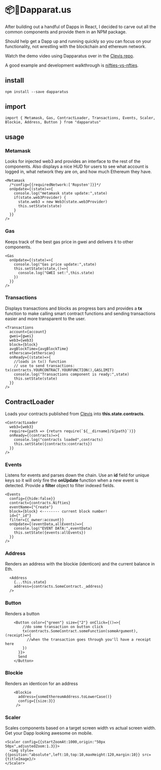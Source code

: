 # 📦📃Dapparat.us

After building out a handful of Dapps in React, I decided to carve out all the common components and provide them in an NPM package.

Should help get a Dapp up and running quickly so you can focus on your functionality, not wrestling with the blockchain and ethereum network.

Watch the demo video using Dapparatus over in the [Clevis repo](https://github.com/austintgriffith/clevis).

A good example and development walkthrough is
[nifties-vs-nfties](https://github.com/austintgriffith/nifties-vs-nfties/blob/master/README.md).

## install

```
npm install --save dapparatus
```

## import

```
import { Metamask, Gas, ContractLoader, Transactions, Events, Scaler, Blockie, Address, Button } from "dapparatus"
```

## usage

### Metamask

Looks for injected web3 and provides an interface to the rest of the components. Also displays a nice HUD for users to see what account is logged in, what network they are on, and how much Ethereum they have. 

```
<Metamask
  /*config={{requiredNetwork:['Ropsten']}}*/
  onUpdate={(state)=>{
    console.log("metamask state update:",state)
    if(state.web3Provider) {
      state.web3 = new Web3(state.web3Provider)
      this.setState(state)
    }
  }}
/>
```

### Gas

Keeps track of the best gas price in gwei and delivers it to other components.

```
<Gas
  onUpdate={(state)=>{
    console.log("Gas price update:",state)
    this.setState(state,()=>{
      console.log("GWEI set:",this.state)
    })
  }}
/>
```

### Transactions

Displays transactions and blocks as progress bars and provides a **tx** function to make calling smart contract functions and sending transactions easier and more transparent to the user.

```
<Transactions
  account={account}
  gwei={gwei}
  web3={web3}
  block={block}
  avgBlockTime={avgBlockTime}
  etherscan={etherscan}
  onReady={(state)=>{
    //loads in tx() function
    // use to send transactions: tx(contracts.YOURCONTRACT.YOURFUNCTION(),GASLIMIT)
    console.log("Transactions component is ready:",state)
    this.setState(state)
  }}
/>
```

## ContractLoader

Loads your contracts published from [Clevis](https://github.com/austintgriffith/clevis) into **this.state.contracts**.

```
<ContractLoader
  web3={web3}
  require={path => {return require(`${__dirname}/${path}`)}}
  onReady={(contracts)=>{
    console.log("contracts loaded",contracts)
    this.setState({contracts:contracts})
  }}
/>
```

### Events

Listens for events and parses down the chain. Use an **id** field for unique keys so it will only fire the **onUpdate** function when a new event is detected. Provide a **filter** object to filter indexed fields.

```
<Events
  config={{hide:false}}
  contract={contracts.Nifties}
  eventName={"Create"}
  block={block} <-------- current block number!
  id={"_id"}
  filter={{_owner:account}}
  onUpdate={(eventData,allEvents)=>{
    console.log("EVENT DATA:",eventData)
    this.setState({events:allEvents})
  }}
/>
```

### Address

Renders an address with the blockie (identicon) and the current balance in Eth. 

```
  <Address
    {...this.state}
    address={contracts.SomeContract._address}
  />
```

### Button

Renders a button

```
    <Button color={"green"} size={"2"} onClick={()=>{
        //do some transaction on button click
        tx(contracts.SomeContract.someFunction(someArgument),(receipt)=>{
          //when the transaction goes through you'll have a receipt here
        })
      }}>
      Send
    </Button>
```

### Blockie

Renders an identicon for an address

```
    <Blockie 
      address={someEthereumAddress.toLowerCase()} 
      config={{size:3}}
     />
```


### Scaler

Scales components based on a target screen width vs actual screen width. Get your Dapp looking awesome on mobile.

```
<Scaler config={{startZoomAt:1000,origin:"50px 50px",adjustedZoom:1.3}}>
  <img style={{position:"absolute",left:10,top:10,maxHeight:120,margin:10}} src={titleImage}/>
</Scaler>
```
